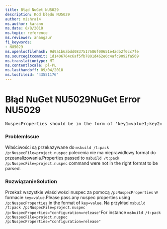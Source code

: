 ```yaml
---
title: Błąd NuGet NU5029
description: Kod błędu NU5029
author: mishra14
ms.author: karann
ms.date: 8/8/2018
ms.topic: reference
ms.reviewer: anangaur
f1_keywords:
- NU5029
ms.openlocfilehash: 9d9a1b6abdd0837517686f00651e4adb2f0cc7fe
ms.sourcegitcommit: 1d1406764c6af5fb7801d462e0c4afc9092fa569
ms.translationtype: MT
ms.contentlocale: pl-PL
ms.lasthandoff: 09/04/2018
ms.locfileid: "43551176"
---
```

# <a name="nuget-error-nu5029"></a><span data-ttu-id="a3633-103">Błąd NuGet NU5029</span><span class="sxs-lookup"><span data-stu-id="a3633-103">NuGet Error NU5029</span></span>
<pre>NuspecProperties should be in the form of 'key1=value1;key2=value2'.</pre>

### <a name="issue"></a><span data-ttu-id="a3633-104">Problem</span><span class="sxs-lookup"><span data-stu-id="a3633-104">Issue</span></span>

<span data-ttu-id="a3633-105">Właściwości są przekazywane do `msbuild /t:pack /p:NuspecFile=project.nuspec` polecenia nie ma nieprawidłowy format do przeanalizowania.</span><span class="sxs-lookup"><span data-stu-id="a3633-105">Properties passed to `msbuild /t:pack /p:NuspecFile=project.nuspec` command were not in the right format to be parsed.</span></span>


### <a name="solution"></a><span data-ttu-id="a3633-106">Rozwiązanie</span><span class="sxs-lookup"><span data-stu-id="a3633-106">Solution</span></span>

<span data-ttu-id="a3633-107">Przekaż wszystkie właściwości nuspec za pomocą `/p:NuspecProperties` w formacie `key=value`.</span><span class="sxs-lookup"><span data-stu-id="a3633-107">Please pass any nuspec properties using `/p:NuspecProperties` in the format of `key=value`.</span></span> <span data-ttu-id="a3633-108">Na przykład `msbuild /t:pack /p:NuspecFile=project.nuspec /p:NuspecProperties="configuration=release"`</span><span class="sxs-lookup"><span data-stu-id="a3633-108">For instance `msbuild /t:pack /p:NuspecFile=project.nuspec /p:NuspecProperties="configuration=release"`</span></span>

